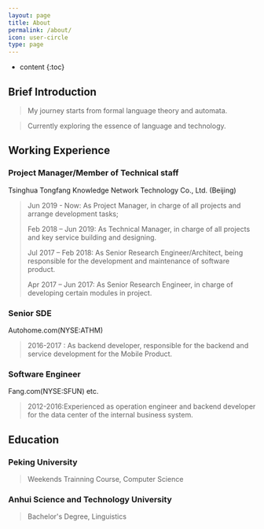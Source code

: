 ```yaml
---
layout: page
title: About
permalink: /about/
icon: user-circle
type: page
---
```


* content
{:toc}

## Brief Introduction
>My journey starts from formal language theory and automata.

>Currently exploring the essence of language and technology. 

## Working Experience
### Project Manager/Member of Technical staff
Tsinghua Tongfang Knowledge Network Technology Co., Ltd. (Beijing)
>Jun 2019 - Now:
>As Project Manager, in charge of all projects and arrange development tasks;
>
>Feb 2018 – Jun 2019: 
>As Technical Manager, in charge of all projects and key service building and designing.
>
>Jul 2017 – Feb 2018: 
>As Senior Research Engineer/Architect, being responsible for the development and maintenance of software product.
>
>Apr 2017 – Jun 2017:
>As Senior Research Engineer, in charge of developing certain modules in project. 

### Senior SDE
Autohome.com(NYSE:ATHM)
>2016-2017 : As backend developer, responsible for the backend and service development for the Mobile Product.

### Software Engineer
Fang.com(NYSE:SFUN) etc.
>2012-2016:Experienced as operation engineer and backend developer for the data center of the internal business system.

## Education
### Peking University
>Weekends Trainning Course, Computer Science

### Anhui Science and Technology University
>Bachelor's Degree, Linguistics



